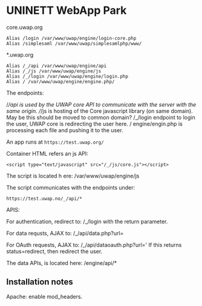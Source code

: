 # UNINETT WebApp Park

core.uwap.org

	Alias /login /var/www/uwap/engine/login-core.php
	Alias /simplesaml /var/www/uwap/simplesamlphp/www/


*.uwap.org

	Alias /_/api /var/www/uwap/engine/api
	Alias /_/js /var/www/uwap/engine/js
	Alias /_/login /var/www/uwap/engine/login.php
	Alias / /var/www/uwap/engine/engine.php/

	

The endpoints:

/_/api is used by the UWAP core API to communicate with the server with the same origin.
/_/js is hosting of the Core javascript library (on same domain). May be this should be moved to common domain?
/_/login endpoint to login the user, UWAP core is redirecting the user here.
/ engine/engin.php is processing each file and pushing it to the user.

An app runs at `https://test.uwap.org/`

Container HTML refers an js API:

	<script type="text/javascript" src="/_/js/core.js"></script>

The script is located h ere: /var/www/uwap/engine/js

The script communicates with the endpoints under:

	https://test.uwap.no/_/api/*

APIS:

For authentication, redirect to:
	/_/login with the return parameter.

For data requsts, AJAX to: /_/api/data.php?url=

For OAuth requests, AJAX to: /_/api/dataoauth.php?url='
If this returns status=redirect, then redirect the user.

The data APIs, is located here: /engine/api/*


## Installation notes

Apache: enable mod_headers.
